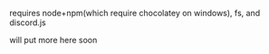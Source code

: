 requires node+npm(which require chocolatey on windows), fs, and discord.js

will put more here soon
